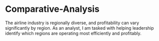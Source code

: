 # Comparative-Analysis
The airline industry is regionally diverse, and profitability can vary significantly by region. As an analyst, I am tasked with helping leadership identify which regions are operating most efficiently and profitably.
